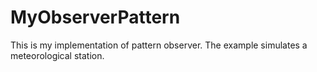 # MyObserverPattern
This is my implementation of pattern observer.
The example simulates a meteorological station.
